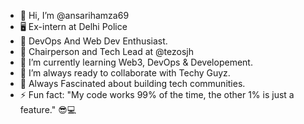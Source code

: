 - 👋 Hi, I’m @ansarihamza69
- 🖥️ Ex-intern at Delhi Police
- 👀 DevOps And Web Dev Enthusiast.
- 👷 Chairperson and Tech Lead at @tezosjh
- 🌱 I’m currently learning Web3, DevOps & Developement.
- 💞️ I’m always ready to collaborate with Techy Guyz.
- 👥 Always Fascinated about building tech communities.
- ⚡ Fun fact: "My code works 99% of the time, the other 1% is just a feature." 😎💻

<!---
ansarihamza69/ansarihamza69 is a ✨ special ✨ repository because its `README.md` (this file) appears on your GitHub profile.
You can click the Preview link to take a look at your changes.
--->
